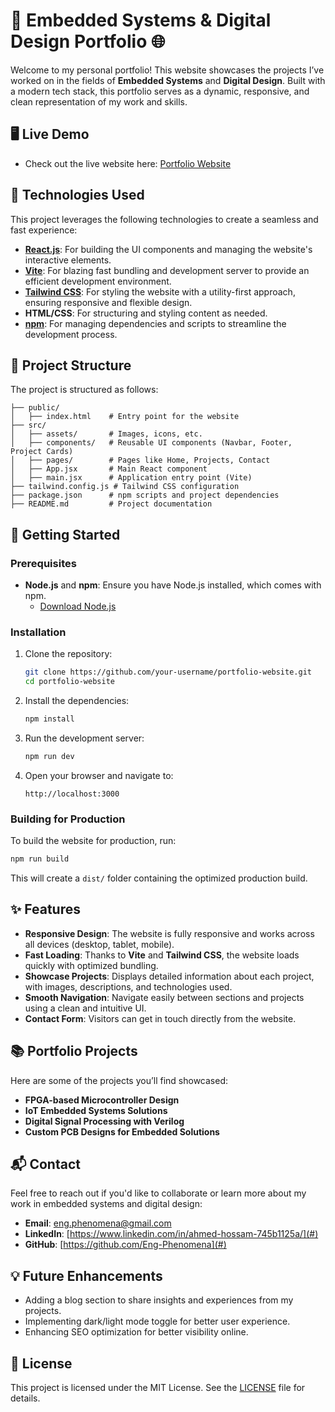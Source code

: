 
# 🚀 **Embedded Systems & Digital Design Portfolio** 🌐

Welcome to my personal portfolio! This website showcases the projects I’ve worked on in the fields of **Embedded Systems** and **Digital Design**. Built with a modern tech stack, this portfolio serves as a dynamic, responsive, and clean representation of my work and skills.

## 🖥️ **Live Demo**
- Check out the live website here: [Portfolio Website](#)

## 🔧 **Technologies Used**
This project leverages the following technologies to create a seamless and fast experience:

- **[React.js](https://reactjs.org/)**: For building the UI components and managing the website's interactive elements.
- **[Vite](https://vitejs.dev/)**: For blazing fast bundling and development server to provide an efficient development environment.
- **[Tailwind CSS](https://tailwindcss.com/)**: For styling the website with a utility-first approach, ensuring responsive and flexible design.
- **HTML/CSS**: For structuring and styling content as needed.
- **[npm](https://www.npmjs.com/)**: For managing dependencies and scripts to streamline the development process.

## 📁 **Project Structure**
The project is structured as follows:

```
├── public/
│   ├── index.html    # Entry point for the website
├── src/
│   ├── assets/       # Images, icons, etc.
│   ├── components/   # Reusable UI components (Navbar, Footer, Project Cards)
│   ├── pages/        # Pages like Home, Projects, Contact
│   ├── App.jsx       # Main React component
│   ├── main.jsx      # Application entry point (Vite)
├── tailwind.config.js # Tailwind CSS configuration
├── package.json      # npm scripts and project dependencies
├── README.md         # Project documentation
```

## 🚀 **Getting Started**

### Prerequisites
- **Node.js** and **npm**: Ensure you have Node.js installed, which comes with npm.
  - [Download Node.js](https://nodejs.org/)

### Installation
1. Clone the repository:
   ```bash
   git clone https://github.com/your-username/portfolio-website.git
   cd portfolio-website
   ```

2. Install the dependencies:
   ```bash
   npm install
   ```

3. Run the development server:
   ```bash
   npm run dev
   ```

4. Open your browser and navigate to:
   ```
   http://localhost:3000
   ```

### Building for Production
To build the website for production, run:
```bash
npm run build
```
This will create a `dist/` folder containing the optimized production build.

## ✨ **Features**
- **Responsive Design**: The website is fully responsive and works across all devices (desktop, tablet, mobile).
- **Fast Loading**: Thanks to **Vite** and **Tailwind CSS**, the website loads quickly with optimized bundling.
- **Showcase Projects**: Displays detailed information about each project, with images, descriptions, and technologies used.
- **Smooth Navigation**: Navigate easily between sections and projects using a clean and intuitive UI.
- **Contact Form**: Visitors can get in touch directly from the website.

## 📚 **Portfolio Projects**
Here are some of the projects you’ll find showcased:
- **FPGA-based Microcontroller Design**
- **IoT Embedded Systems Solutions**
- **Digital Signal Processing with Verilog**
- **Custom PCB Designs for Embedded Solutions**

## 📬 **Contact**
Feel free to reach out if you'd like to collaborate or learn more about my work in embedded systems and digital design:
- **Email**: [eng.phenomena@gmail.com](mailto:eng.phenomena@gmail.com)
- **LinkedIn**: [https://www.linkedin.com/in/ahmed-hossam-745b1125a/](#)
- **GitHub**: [https://github.com/Eng-Phenomena](#)

## 💡 **Future Enhancements**
- Adding a blog section to share insights and experiences from my projects.
- Implementing dark/light mode toggle for better user experience.
- Enhancing SEO optimization for better visibility online.

## 📄 **License**
This project is licensed under the MIT License. See the [LICENSE](LICENSE) file for details.
